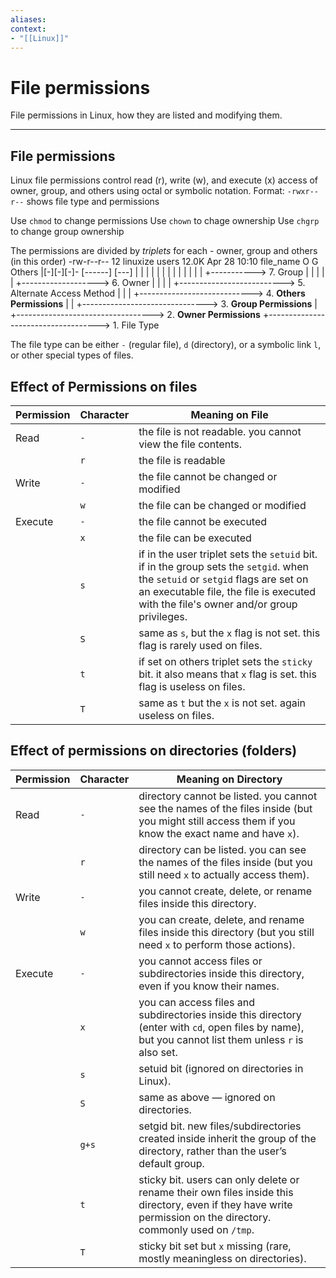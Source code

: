 ```yaml
---
aliases:
context:
- "[[Linux]]"
---
```



# File permissions

File permissions in Linux, how they are listed and modifying them.

---
## File permissions

Linux file permissions control read (r), write (w), and execute (x) access of owner, group, and others using octal or symbolic notation.
Format: `-rwxr--r--` shows file type and permissions

Use `chmod` to change permissions
Use `chown` to chage ownership
Use `chgrp` to change group ownership

The permissions are divided by _triplets_ for each - owner, group and others (in this order)
-rw-r--r-- 12 linuxize users 12.0K Apr 28 10:10 file_name
O G Others
|[-][-][-]- [------] [---]
| | | | | | |
| | | | | | +-----------> 7. Group
| | | | | +-------------------> 6. Owner
| | | | +--------------------------> 5. Alternate Access Method
| | | +----------------------------> 4. **Others Permissions**
| | +-------------------------------> 3. **Group Permissions**
| +----------------------------------> 2. **Owner Permissions**
+------------------------------------> 1. File Type

The file type can be either `-` (regular file), `d` (directory), or a symbolic link `l`, or other special types of files.

## Effect of Permissions on files

| Permission | Character | Meaning on File                                                                                                                                                                                                         |
| ---------- | --------- | ----------------------------------------------------------------------------------------------------------------------------------------------------------------------------------------------------------------------- |
| Read       | `-`       | the file is not readable. you cannot view the file contents.                                                                                                                                                            |
|            | `r`       | the file is readable                                                                                                                                                                                                    |
| Write      | `-`       | the file cannot be changed or modified                                                                                                                                                                                  |
|            | `w`       | the file can be changed or modified                                                                                                                                                                                     |
| Execute    | `-`       | the file cannot be executed                                                                                                                                                                                             |
|            | `x`       | the file can be executed                                                                                                                                                                                                |
|            | `s`       | if in the user triplet sets the `setuid` bit. if in the group sets the `setgid`. when the `setuid` or `setgid` flags are set on an executable file, the file is executed with the file's owner and/or group privileges. |
|            | `S`       | same as `s`, but the `x` flag is not set. this flag is rarely used on files.                                                                                                                                            |
|            | `t`       | if set on others triplet sets the `sticky` bit. it also means that `x` flag is set. this flag is useless on files.                                                                                                      |
|            | `T`       | same as `t` but the `x` is not set. again useless on files.                                                                                                                                                             |

## Effect of permissions on directories (folders)

| Permission | Character | Meaning on Directory                                                                                                                                             |
| ---------- | --------- | ---------------------------------------------------------------------------------------------------------------------------------------------------------------- |
| Read       | `-`       | directory cannot be listed. you cannot see the names of the files inside (but you might still access them if you know the exact name and have `x`).              |
|            | `r`       | directory can be listed. you can see the names of the files inside (but you still need `x` to actually access them).                                             |
| Write      | `-`       | you cannot create, delete, or rename files inside this directory.                                                                                                |
|            | `w`       | you can create, delete, and rename files inside this directory (but you still need `x` to perform those actions).                                                |
| Execute    | `-`       | you cannot access files or subdirectories inside this directory, even if you know their names.                                                                   |
|            | `x`       | you can access files and subdirectories inside this directory (enter with `cd`, open files by name), but you cannot list them unless `r` is also set.            |
|            | `s`       | setuid bit (ignored on directories in Linux).                                                                                                                    |
|            | `S`       | same as above — ignored on directories.                                                                                                                          |
|            | `g+s`     | setgid bit. new files/subdirectories created inside inherit the group of the directory, rather than the user’s default group.                                    |
|            | `t`       | sticky bit. users can only delete or rename their own files inside this directory, even if they have write permission on the directory. commonly used on `/tmp`. |
|            | `T`       | sticky bit set but `x` missing (rare, mostly meaningless on directories).                                                                                        |
